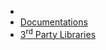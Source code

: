 <ul class="navbar-nav">
    <li class="nav-item @(ViewBag.PageKind == My.PageKind.Home.ToString() ? "active": "")">
        <a class="nav-link" href="/">
            <i class="fa fa-home" aria-hidden="true"></i>
        </a>
    </li>
    <li class="nav-item @(ViewBag.PageKind == My.PageKind.Documentation.ToString() ? "active": "")">
        <a class="nav-link" href="/dapper">
            Documentations
        </a>
    </li>
    <li class="nav-item @(ViewBag.PageKind == My.PageKind.ThirdPartyLibraries.ToString() ? "active": "")">
        <a class="nav-link" href="/third-party-library">
            3<sup>rd</sup> Party Libraries
        </a>
    </li>
</ul>